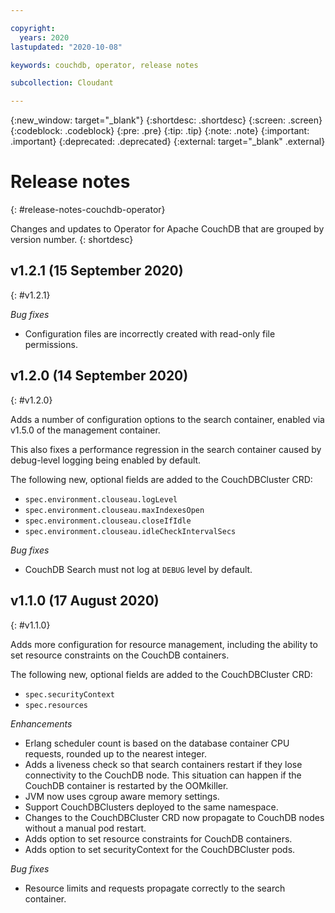 ```yaml
---

copyright:
  years: 2020
lastupdated: "2020-10-08"

keywords: couchdb, operator, release notes

subcollection: Cloudant

---
```


{:new_window: target="_blank"}
{:shortdesc: .shortdesc}
{:screen: .screen}
{:codeblock: .codeblock}
{:pre: .pre}
{:tip: .tip}
{:note: .note}
{:important: .important}
{:deprecated: .deprecated}
{:external: target="_blank" .external}

<!-- Acrolinx: 2020-04-23 -->

# Release notes
{: #release-notes-couchdb-operator}

Changes and updates to Operator for Apache CouchDB that are grouped by version number.
{: shortdesc}

## v1.2.1 (15 September 2020)
{: #v1.2.1}

*Bug fixes*
 - Configuration files are incorrectly created with read-only file permissions.

## v1.2.0 (14 September 2020)
{: #v1.2.0}

Adds a number of configuration options to the search container, enabled via v1.5.0 of the management container.

This also fixes a performance regression in the search container caused by debug-level logging being enabled by default.

The following new, optional fields are added to the CouchDBCluster CRD:

 - `spec.environment.clouseau.logLevel`
 - `spec.environment.clouseau.maxIndexesOpen`
 - `spec.environment.clouseau.closeIfIdle`
 - `spec.environment.clouseau.idleCheckIntervalSecs`

*Bug fixes*
- CouchDB Search must not log at `DEBUG` level by default.

## v1.1.0 (17 August 2020)
{: #v1.1.0}

Adds more configuration for resource management, including the ability to set resource constraints on the CouchDB containers.

The following new, optional fields are added to the CouchDBCluster CRD:

 - `spec.securityContext`
 - `spec.resources`

*Enhancements*
 - Erlang scheduler count is based on the database container CPU requests, rounded up to the nearest integer.
 - Adds a liveness check so that search containers restart if they lose connectivity to the CouchDB node. This situation can happen if the CouchDB container is restarted by the OOMkiller.
 - JVM now uses cgroup aware memory settings.
 - Support CouchDBClusters deployed to the same namespace.
 - Changes to the CouchDBCluster CRD now propagate to CouchDB nodes without a manual pod restart.
 - Adds option to set resource constraints for CouchDB containers.
 - Adds option to set securityContext for the CouchDBCluster pods.

*Bug fixes*
 - Resource limits and requests propagate correctly to the search container.
